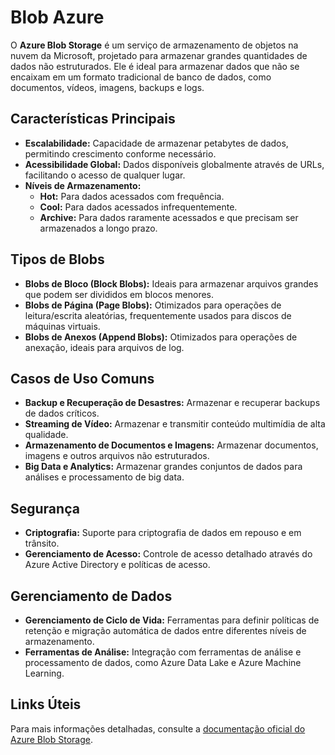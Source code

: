 # Blob Azure

O **Azure Blob Storage** é um serviço de armazenamento de objetos na nuvem da Microsoft, projetado para armazenar grandes quantidades de dados não estruturados. Ele é ideal para armazenar dados que não se encaixam em um formato tradicional de banco de dados, como documentos, vídeos, imagens, backups e logs.

## Características Principais

- **Escalabilidade:** Capacidade de armazenar petabytes de dados, permitindo crescimento conforme necessário.
- **Acessibilidade Global:** Dados disponíveis globalmente através de URLs, facilitando o acesso de qualquer lugar.
- **Níveis de Armazenamento:** 
  - **Hot:** Para dados acessados com frequência.
  - **Cool:** Para dados acessados infrequentemente.
  - **Archive:** Para dados raramente acessados e que precisam ser armazenados a longo prazo.

## Tipos de Blobs

- **Blobs de Bloco (Block Blobs):** Ideais para armazenar arquivos grandes que podem ser divididos em blocos menores.
- **Blobs de Página (Page Blobs):** Otimizados para operações de leitura/escrita aleatórias, frequentemente usados para discos de máquinas virtuais.
- **Blobs de Anexos (Append Blobs):** Otimizados para operações de anexação, ideais para arquivos de log.

## Casos de Uso Comuns

- **Backup e Recuperação de Desastres:** Armazenar e recuperar backups de dados críticos.
- **Streaming de Vídeo:** Armazenar e transmitir conteúdo multimídia de alta qualidade.
- **Armazenamento de Documentos e Imagens:** Armazenar documentos, imagens e outros arquivos não estruturados.
- **Big Data e Analytics:** Armazenar grandes conjuntos de dados para análises e processamento de big data.

## Segurança

- **Criptografia:** Suporte para criptografia de dados em repouso e em trânsito.
- **Gerenciamento de Acesso:** Controle de acesso detalhado através do Azure Active Directory e políticas de acesso.

## Gerenciamento de Dados

- **Gerenciamento de Ciclo de Vida:** Ferramentas para definir políticas de retenção e migração automática de dados entre diferentes níveis de armazenamento.
- **Ferramentas de Análise:** Integração com ferramentas de análise e processamento de dados, como Azure Data Lake e Azure Machine Learning.

## Links Úteis

Para mais informações detalhadas, consulte a [documentação oficial do Azure Blob Storage](https://learn.microsoft.com/pt-br/azure/storage/blobs/).


